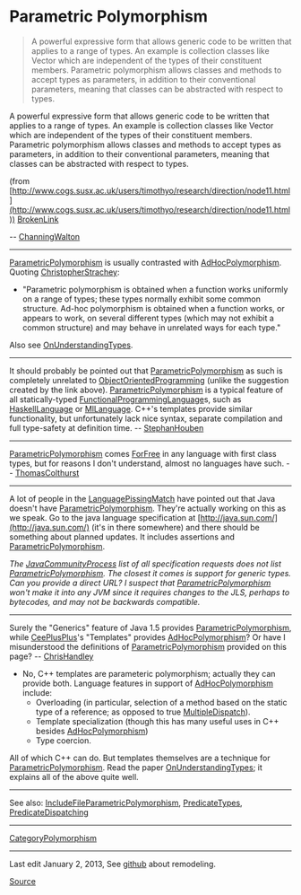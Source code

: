 # Parametric Polymorphism

> A powerful expressive form that allows generic code to be written that applies to a range of types. An example is collection classes like Vector which are independent of the types of their constituent members. Parametric polymorphism allows classes and methods to accept types as parameters, in addition to their conventional parameters, meaning that classes can be abstracted with respect to types.

A powerful expressive form that allows generic code to be written that applies to a range of types. An example is collection classes like Vector which are independent of the types of their constituent members. Parametric polymorphism allows classes and methods to accept types as parameters, in addition to their conventional parameters, meaning that classes can be abstracted with respect to types.

(from [http://www.cogs.susx.ac.uk/users/timothyo/research/direction/node11.html](http://www.cogs.susx.ac.uk/users/timothyo/research/direction/node11.html)) [BrokenLink](http://wiki.c2.com/?BrokenLink)

\-- [ChanningWalton](http://wiki.c2.com/?ChanningWalton)

* * *

[ParametricPolymorphism](http://wiki.c2.com/?ParametricPolymorphism) is usually contrasted with [AdHocPolymorphism](http://wiki.c2.com/?AdHocPolymorphism). Quoting [ChristopherStrachey](http://wiki.c2.com/?ChristopherStrachey):

*   "Parametric polymorphism is obtained when a function works uniformly on a range of types; these types normally exhibit some common structure. Ad-hoc polymorphism is obtained when a function works, or appears to work, on several different types (which may not exhibit a common structure) and may behave in unrelated ways for each type."

Also see [OnUnderstandingTypes](http://wiki.c2.com/?OnUnderstandingTypes).

* * *

It should probably be pointed out that [ParametricPolymorphism](http://wiki.c2.com/?ParametricPolymorphism) as such is completely unrelated to [ObjectOrientedProgramming](http://wiki.c2.com/?ObjectOrientedProgramming) (unlike the suggestion created by the link above). [ParametricPolymorphism](http://wiki.c2.com/?ParametricPolymorphism) is a typical feature of all statically-typed [FunctionalProgrammingLanguage](http://wiki.c2.com/?FunctionalProgrammingLanguage)s, such as [HaskellLanguage](http://wiki.c2.com/?HaskellLanguage) or [MlLanguage](http://wiki.c2.com/?MlLanguage). C++'s templates provide similar functionality, but unfortunately lack nice syntax, separate compilation and full type-safety at definition time. -- [StephanHouben](http://wiki.c2.com/?StephanHouben)

* * *

[ParametricPolymorphism](http://wiki.c2.com/?ParametricPolymorphism) comes [ForFree](http://wiki.c2.com/?ForFree) in any language with first class types, but for reasons I don't understand, almost no languages have such. -- [ThomasColthurst](http://wiki.c2.com/?ThomasColthurst)

* * *

A lot of people in the [LanguagePissingMatch](http://wiki.c2.com/?LanguagePissingMatch) have pointed out that Java doesn't have [ParametricPolymorphism](http://wiki.c2.com/?ParametricPolymorphism). They're actually working on this as we speak. Go to the java language specification at [http://java.sun.com/](http://java.sun.com/) (it's in there somewhere) and there should be something about planned updates. It includes assertions and [ParametricPolymorphism](http://wiki.c2.com/?ParametricPolymorphism).

_The [JavaCommunityProcess](http://wiki.c2.com/?JavaCommunityProcess) list of all specification requests does not list [ParametricPolymorphism](http://wiki.c2.com/?ParametricPolymorphism). The closest it comes is support for generic types. Can you provide a direct URL? I suspect that [ParametricPolymorphism](http://wiki.c2.com/?ParametricPolymorphism) won't make it into any JVM since it requires changes to the JLS, perhaps to bytecodes, and may not be backwards compatible._

* * *

Surely the "Generics" feature of Java 1.5 provides [ParametricPolymorphism](http://wiki.c2.com/?ParametricPolymorphism), while [CeePlusPlus](http://wiki.c2.com/?CeePlusPlus)'s "Templates" provides [AdHocPolymorphism](http://wiki.c2.com/?AdHocPolymorphism)? Or have I misunderstood the definitions of [ParametricPolymorphism](http://wiki.c2.com/?ParametricPolymorphism) provided on this page? -- [ChrisHandley](http://wiki.c2.com/?ChrisHandley)

*   No, C++ templates are parameteric polymorphism; actually they can provide both. Language features in support of [AdHocPolymorphism](http://wiki.c2.com/?AdHocPolymorphism) include:
    *   Overloading (in particular, selection of a method based on the static type of a reference; as opposed to true [MultipleDispatch](http://wiki.c2.com/?MultipleDispatch)).
    *   Template specialization (though this has many useful uses in C++ besides [AdHocPolymorphism](http://wiki.c2.com/?AdHocPolymorphism))
    *   Type coercion.

All of which C++ can do. But templates themselves are a technique for [ParametricPolymorphism](http://wiki.c2.com/?ParametricPolymorphism). Read the paper [OnUnderstandingTypes](http://wiki.c2.com/?OnUnderstandingTypes); it explains all of the above quite well.

* * *

See also: [IncludeFileParametricPolymorphism](http://wiki.c2.com/?IncludeFileParametricPolymorphism), [PredicateTypes](http://wiki.c2.com/?PredicateTypes), [PredicateDispatching](http://wiki.c2.com/?PredicateDispatching)

* * *

[CategoryPolymorphism](http://wiki.c2.com/?CategoryPolymorphism)

* * *

Last edit January 2, 2013, See [github](https://github.com/WardCunningham/remodeling) about remodeling.


[Source](http://wiki.c2.com/?ParametricPolymorphism)